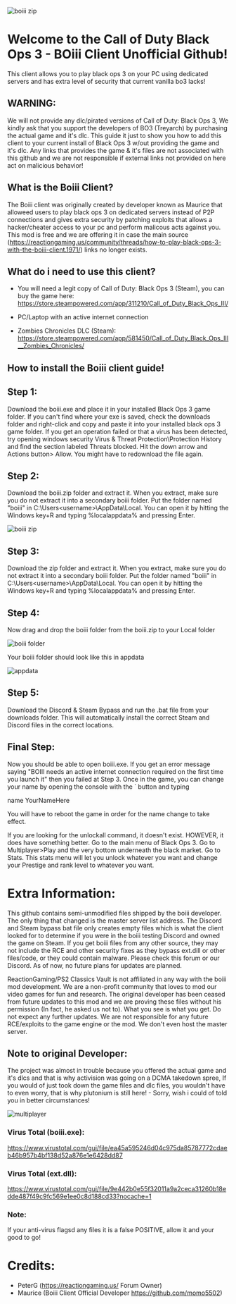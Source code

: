 ![boiii zip](https://dotesports-media.nyc3.cdn.digitaloceanspaces.com/wp-content/uploads/2018/08/11145253/33684bf4-18a1-49a8-ac2b-8be356801156.jpg)

# Welcome to the Call of Duty Black Ops 3 - BOiii Client Unofficial Github!
This client allows you to play black ops 3 on your PC using dedicated servers and has extra level of security that current vanilla bo3 lacks!

## WARNING:

We will not provide any dlc/pirated versions of Call of Duty: Black Ops 3, We kindly ask that you support the developers of BO3 (Treyarch) by purchasing the actual game and it's dlc. This guide it just to show you how to add this client to your current install of Black Ops 3 w/out providing the game and it's dlc. Any links that provides the game & it's files are not associated with this github and we are not responsible if external links not provided on here act on malicious behavior!

## What is the Boiii Client?

The Boiii client was originally created by developer known as Maurice that alloweed users to play black ops 3 on dedicated servers instead of P2P connections and gives extra security by patching exploits that allows a hacker/cheater access to your pc and perform malicous acts against you. This mod is free and we are offering it in case the main source (https://reactiongaming.us/community/threads/how-to-play-black-ops-3-with-the-boiii-client.1971/) links no longer exists.

## What do i need to use this client?

- You will need a legit copy of Call of Duty: Black Ops 3 (Steam), you can buy the game here: https://store.steampowered.com/app/311210/Call_of_Duty_Black_Ops_III/

- PC/Laptop with an active internet connection

-  Zombies Chronicles DLC (Steam): https://store.steampowered.com/app/581450/Call_of_Duty_Black_Ops_III__Zombies_Chronicles/

## How to install the Boiii client guide!

## Step 1: ##

Download the boiii.exe and place it in your installed Black Ops 3 game folder. If you can't find where your exe is saved, check the downloads folder and right-click and copy and paste it into your installed black ops 3 game folder. If you get an operation failed or that a virus has been detected, try opening windows security Virus & Threat Protection\Protection History and find the section labeled Threats blocked. Hit the down arrow and Actions button> Allow. You might have to redownload the file again.


## Step 2: ##

Download the boiii.zip folder and extract it. When you extract, make sure you do not extract it into a secondary boiii folder. Put the folder named "boiii" in C:\Users\<username>\AppData\Local\. You can open it by hitting the Windows key+R and typing %localappdata% and pressing Enter.


![boiii zip](https://reactiongaming.us/community/attachments/1687576026676-png.1134/)


## Step 3: ##

Download the zip folder and extract it. When you extract, make sure you do not extract it into a secondary boiii folder. Put the folder named "boiii" in C:\Users\<username>\AppData\Local\. You can open it by hitting the Windows key+R and typing %localappdata% and pressing Enter.


## Step 4: ##

Now drag and drop the boiii folder from the boiii.zip to your Local folder


![boiii folder](https://reactiongaming.us/community/attachments/1687575899908-png.1132/)



Your boiii folder should look like this in appdata

![appdata](https://reactiongaming.us/community/attachments/1687630604369-png.1136/)


## Step 5: ##

Download the Discord & Steam Bypass and run the .bat file from your downloads folder. This will automatically install the correct Steam and Discord files in the correct locations.


## Final Step: ##

Now you should be able to open boiii.exe. If you get an error message saying "BOIII needs an active internet connection required on the first time you launch it" then you failed at Step 3. Once in the game, you can change your name by opening the console with the ` button and typing

name YourNameHere

You will have to reboot the game in order for the name change to take effect.


If you are looking for the unlockall command, it doesn't exist. HOWEVER, it does have something better. Go to the main menu of Black Ops 3. Go to Multiplayer>Play and the very bottom underneath the black market. Go to Stats. This stats menu will let you unlock whatever you want and change your Prestige and rank level to whatever you want.

# Extra Information:

This github contains semi-unmodified files shipped by the boiii developer. The only thing that changed is the master server list address. The Discord and Steam bypass bat file only creates empty files which is what the client looked for to determine if you were in the boiii testing Discord and owned the game on Steam. If you get boiii files from any other source, they may not include the RCE and other security fixes as they bypass ext.dill or other files/code, or they could contain malware. Please check this forum or our Discord. As of now, no future plans for updates are planned.

ReactionGaming/PS2 Classics Vault is not affiliated in any way with the boiii mod development. We are a non-profit community that loves to mod our video games for fun and research. The original developer has been ceased from future updates to this mod and we are proving these files without his permission (In fact, he asked us not to). What you see is what you get. Do not expect any further updates. We are not responsible for any future RCE/exploits to the game engine or the mod. We don't even host the master server.

## Note to original Developer:

The project was almost in trouble because you offered the actual game and it's dlcs and that is why activision was going on a DCMA takedown spree, If you would of just took down the game files and dlc files, you wouldn't have to even worry, that is why plutonium is still here! - Sorry, wish i could of told you in better circumstances!


![multiplayer](https://reactiongaming.us/community/attachments/1687580047181-png.1141/)

### Virus Total (boiii.exe):
https://www.virustotal.com/gui/file/ea45a595246d04c975da85787772cdaeb46b957b4bf138d52a876e1e6428dd87

### Virus Total (ext.dll):
https://www.virustotal.com/gui/file/9e442b0e55f32011a9a2ceca31260b18edde487f49c9fc569e1ee0c8d188cd33?nocache=1

### Note:
If your anti-virus flagsd any files it is a false POSITIVE, allow it and your good to go!

# Credits:

- PeterG (https://reactiongaming.us/ Forum Owner)
- Maurice (Boiii Client Official Developer https://github.com/momo5502)
